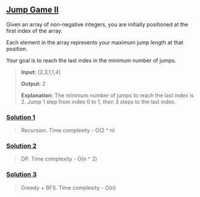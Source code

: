 ## [Jump Game II](https://leetcode.com/problems/jump-game-ii/)

Given an array of non-negative integers, you are initially positioned at the first index of the array.

Each element in the array represents your maximum jump length at that position.

Your goal is to reach the last index in the minimum number of jumps.

> **Input:** [2,3,1,1,4]
>
> **Output:** 2
>
> **Explanation:** The minimum number of jumps to reach the last index is 2.
> Jump 1 step from index 0 to 1, then 3 steps to the last index.

### [Solution 1](./solution1.js)

> Recursion. Time complexity - O(2 ^ n)

### [Solution 2](./solution2.js)

> DP. Time complexity - O(n ^ 2)

### [Solution 3](./solution3.js)

> Greedy + BFS. Time complexity - O(n)
